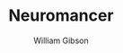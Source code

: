 ---
title: Neuromancer
author: William Gibson
year: 1984
genre: literature
wiki: https://en.wikipedia.org/wiki/Neuromancer
---